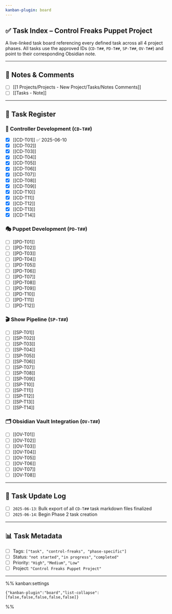 ```yaml
---
kanban-plugin: board
---
```


## ✅ Task Index – Control Freaks Puppet Project

A live-linked task board referencing every defined task across all 4 project phases. All tasks use the approved IDs (`CD-T##`, `PD-T##`, `SP-T##`, `OV-T##`) and point to their corresponding Obsidian note.

---

## 📌 Notes & Comments
- [ ] [[1 Projects/Projects - New Project/Tasks/Notes Comments]]
- [ ] [[Tasks - Note]]

---

## 🧾 Task Register

### 🧠 Controller Development (`CD-T##`)
- [x] [[CD-T01]] ✅ 2025-06-10
- [x] [[CD-T02]]
- [x] [[CD-T03]]
- [x] [[CD-T04]]
- [x] [[CD-T05]]
- [x] [[CD-T06]]
- [x] [[CD-T07]]
- [x] [[CD-T08]]
- [x] [[CD-T09]]
- [x] [[CD-T10]]
- [x] [[CD-T11]]
- [x] [[CD-T12]]
- [x] [[CD-T13]]
- [x] [[CD-T14]]

### 🎭 Puppet Development (`PD-T##`)
- [ ] [[PD-T01]]
- [ ] [[PD-T02]]
- [ ] [[PD-T03]]
- [ ] [[PD-T04]]
- [ ] [[PD-T05]]
- [ ] [[PD-T06]]
- [ ] [[PD-T07]]
- [ ] [[PD-T08]]
- [ ] [[PD-T09]]
- [ ] [[PD-T10]]
- [ ] [[PD-T11]]
- [ ] [[PD-T12]]

### 🎬 Show Pipeline (`SP-T##`)
- [ ] [[SP-T01]]
- [ ] [[SP-T02]]
- [ ] [[SP-T03]]
- [ ] [[SP-T04]]
- [ ] [[SP-T05]]
- [ ] [[SP-T06]]
- [ ] [[SP-T07]]
- [ ] [[SP-T08]]
- [ ] [[SP-T09]]
- [ ] [[SP-T10]]
- [ ] [[SP-T11]]
- [ ] [[SP-T12]]
- [ ] [[SP-T13]]
- [ ] [[SP-T14]]

### 🗂️ Obsidian Vault Integration (`OV-T##`)
- [ ] [[OV-T01]]
- [ ] [[OV-T02]]
- [ ] [[OV-T03]]
- [ ] [[OV-T04]]
- [ ] [[OV-T05]]
- [ ] [[OV-T06]]
- [ ] [[OV-T07]]
- [ ] [[OV-T08]]

---

## 🔁 Task Update Log
- [ ] `2025-06-13`: Bulk export of all `CD-T##` task markdown files finalized
- [ ] `2025-06-14`: Begin Phase 2 task creation

---

## 📊 Task Metadata
- [ ] Tags: `["task", "control-freaks", "phase-specific"]`
- [ ] Status: `"not started"`, `"in progress"`, `"completed"`
- [ ] Priority: `"High"`, `"Medium"`, `"Low"`
- [ ] Project: `"Control Freaks Puppet Project"`

---

%% kanban:settings
```
{"kanban-plugin":"board","list-collapse":[false,false,false,false,false]}
```
%%
